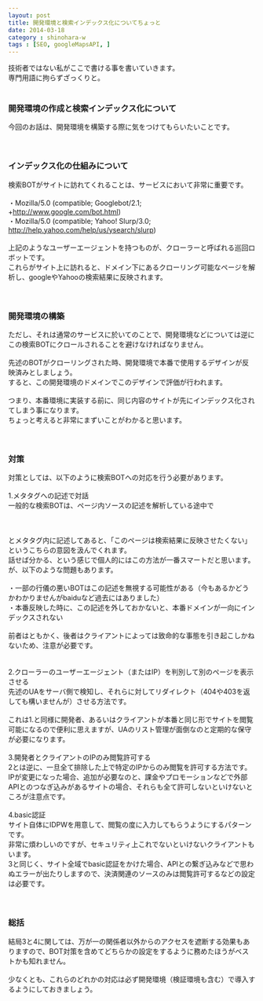 ```yaml
---
layout: post
title: 開発環境と検索インデックス化についてちょっと
date: 2014-03-18
category : shinohara-w
tags : [SEO, googleMapsAPI, ]
---
```


技術者ではない私がここで書ける事を書いていきます。<br />
専門用語に拘らずざっくりと。<br />
<br />

### 開発環境の作成と検索インデックス化について
今回のお話は、開発環境を構築する際に気をつけてもらいたいことです。<br />
<br />
<br />
### インデックス化の仕組みについて
検索BOTがサイトに訪れてくれることは、サービスにおいて非常に重要です。<br />
<br />
・Mozilla/5.0 (compatible; Googlebot/2.1; +http://www.google.com/bot.html)<br />
・Mozilla/5.0 (compatible; Yahoo! Slurp/3.0; http://help.yahoo.com/help/us/ysearch/slurp)<br />
<br />
上記のようなユーザーエージェントを持つものが、クローラーと呼ばれる巡回ロボットです。<br />
これらがサイト上に訪れると、ドメイン下にあるクローリング可能なページを解析し、googleやYahooの検索結果に反映されます。<br />
<br />
<br />
### 開発環境の構築
ただし、それは通常のサービスに於いてのことで、開発環境などについては逆にこの検索BOTにクロールされることを避けなければなりません。<br />
<br />
先述のBOTがクローリングされた時、開発環境で本番で使用するデザインが反映済みとしましょう。<br />
すると、この開発環境のドメインでこのデザインで評価が行われます。<br />
<br />
つまり、本番環境に実装する前に、同じ内容のサイトが先にインデックス化されてしまう事になります。<br />
ちょっと考えると非常にまずいことがわかると思います。<br />
<br />
<br />
### 対策
対策としては、以下のように検索BOTへの対応を行う必要があります。<br />
<br />
1.メタタグへの記述で対話<br />
一般的な検索BOTは、ページ内ソースの記述を解析している途中で<br />
<br />
<meta name="robots" content="noindex,follow" /><br />
<br />
とメタタグ内に記述してあると、「このページは検索結果に反映させたくない」というこちらの意図を汲んでくれます。<br />
話せば分かる、という感じで個人的にはこの方法が一番スマートだと思います。<br />
が、以下のような問題もあります。<br />
<br />
・一部の行儀の悪いBOTはこの記述を無視する可能性がある（今もあるかどうかわかりませんがbaiduなど過去にはありました）<br />
・本番反映した時に、この記述を外しておかないと、本番ドメインが一向にインデックスされない<br />
<br />
前者はともかく、後者はクライアントによっては致命的な事態を引き起こしかねないため、注意が必要です。<br />
<br />
<br />
2.クローラーのユーザーエージェント（またはIP）を判別して別のページを表示させる<br />
先述のUAをサーバ側で検知し、それらに対してリダイレクト（404や403を返しても構いませんが）させる方法です。<br />
<br />
これは1.と同様に開発者、あるいはクライアントが本番と同じ形でサイトを閲覧可能になるので便利に思えますが、UAのリスト管理が面倒なのと定期的な保守が必要になります。<br />
<br />
3.開発者とクライアントのIPのみ閲覧許可する<br />
2とは逆に、一旦全て排除した上で特定のIPからのみ閲覧を許可する方法です。<br />
IPが変更になった場合、追加が必要なのと、課金やプロモーションなどで外部APIとのつなぎ込みがあるサイトの場合、それらも全て許可しないといけないところが注意点です。<br />
<br />
4.basic認証<br />
サイト自体にIDPWを用意して、閲覧の度に入力してもらうようにするパターンです。<br />
非常に煩わしいのですが、セキュリティ上これでないといけないクライアントもいます。<br />
3と同じく、サイト全域でbasic認証をかけた場合、APIとの繋ぎ込みなどで思わぬエラーが出たりしますので、決済関連のソースのみは閲覧許可するなどの設定は必要です。<br />
<br />
<br />
### 総括
結局3と4に関しては、万が一の関係者以外からのアクセスを遮断する効果もありますので、BOT対策を含めてどちらかの設定をするように務めたほうがベストかも知れません。<br />
<br />
少なくとも、これらのどれかの対応は必ず開発環境（検証環境も含む）で導入するようにしておきましょう。<br />
